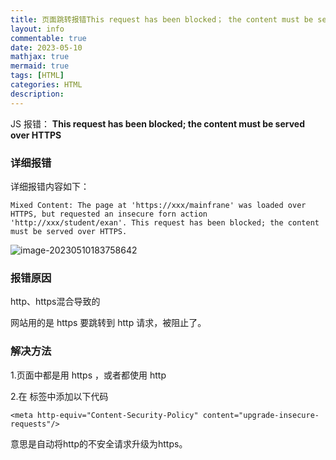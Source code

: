 ```yaml
---
title: 页面跳转报错This request has been blocked； the content must be served over HTTPS
layout: info
commentable: true
date: 2023-05-10
mathjax: true
mermaid: true
tags: [HTML]
categories: HTML
description: 
---
```


JS 报错：
**This request has been blocked; the content must be served over HTTPS**

<!--more-->

### 详细报错

详细报错内容如下：

```
Mixed Content: The page at 'https://xxx/mainfrane' was loaded over HTTPS, but requested an insecure forn action 'http://xxx/student/exan'. This request has been blocked; the content must be served over HTTPS.
```

![image-20230510183758642](assets/image-20230510183758642.png)

### 报错原因

http、https混合导致的

网站用的是 https 要跳转到 http 请求，被阻止了。

### 解决方法

1.页面中都是用 https ，或者都使用 http

2.在 <head> 标签中添加以下代码

```
<meta http-equiv="Content-Security-Policy" content="upgrade-insecure-requests"/>
```

意思是自动将http的不安全请求升级为https。
